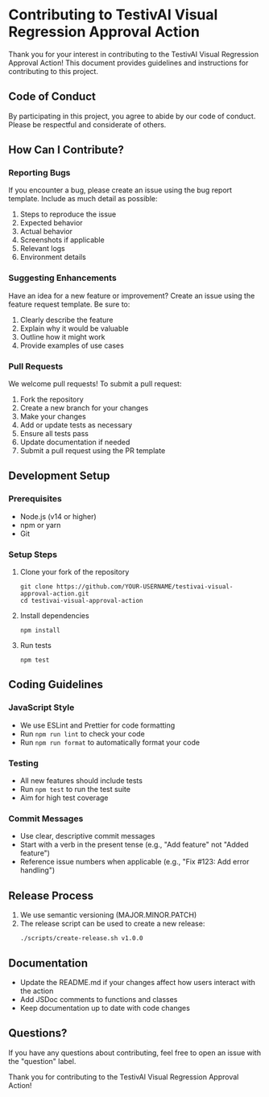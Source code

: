 # Contributing to TestivAI Visual Regression Approval Action

Thank you for your interest in contributing to the TestivAI Visual Regression Approval Action! This document provides guidelines and instructions for contributing to this project.

## Code of Conduct

By participating in this project, you agree to abide by our code of conduct. Please be respectful and considerate of others.

## How Can I Contribute?

### Reporting Bugs

If you encounter a bug, please create an issue using the bug report template. Include as much detail as possible:

1. Steps to reproduce the issue
2. Expected behavior
3. Actual behavior
4. Screenshots if applicable
5. Relevant logs
6. Environment details

### Suggesting Enhancements

Have an idea for a new feature or improvement? Create an issue using the feature request template. Be sure to:

1. Clearly describe the feature
2. Explain why it would be valuable
3. Outline how it might work
4. Provide examples of use cases

### Pull Requests

We welcome pull requests! To submit a pull request:

1. Fork the repository
2. Create a new branch for your changes
3. Make your changes
4. Add or update tests as necessary
5. Ensure all tests pass
6. Update documentation if needed
7. Submit a pull request using the PR template

## Development Setup

### Prerequisites

- Node.js (v14 or higher)
- npm or yarn
- Git

### Setup Steps

1. Clone your fork of the repository
   ```
   git clone https://github.com/YOUR-USERNAME/testivai-visual-approval-action.git
   cd testivai-visual-approval-action
   ```

2. Install dependencies
   ```
   npm install
   ```

3. Run tests
   ```
   npm test
   ```

## Coding Guidelines

### JavaScript Style

- We use ESLint and Prettier for code formatting
- Run `npm run lint` to check your code
- Run `npm run format` to automatically format your code

### Testing

- All new features should include tests
- Run `npm test` to run the test suite
- Aim for high test coverage

### Commit Messages

- Use clear, descriptive commit messages
- Start with a verb in the present tense (e.g., "Add feature" not "Added feature")
- Reference issue numbers when applicable (e.g., "Fix #123: Add error handling")

## Release Process

1. We use semantic versioning (MAJOR.MINOR.PATCH)
2. The release script can be used to create a new release:
   ```
   ./scripts/create-release.sh v1.0.0
   ```

## Documentation

- Update the README.md if your changes affect how users interact with the action
- Add JSDoc comments to functions and classes
- Keep documentation up to date with code changes

## Questions?

If you have any questions about contributing, feel free to open an issue with the "question" label.

Thank you for contributing to the TestivAI Visual Regression Approval Action!
